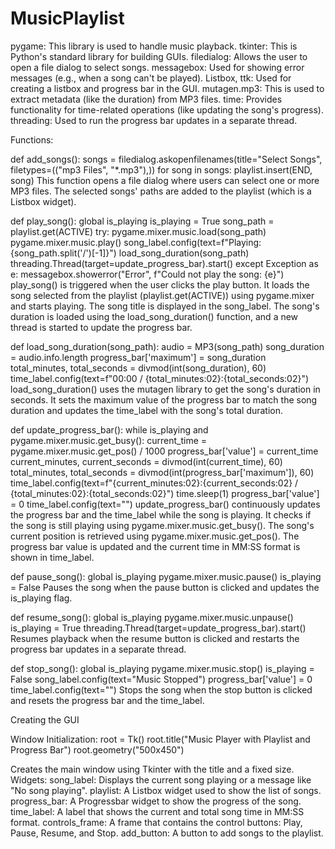 # MusicPlaylist

pygame: This library is used to handle music playback.
tkinter: This is Python's standard library for building GUIs.
filedialog: Allows the user to open a file dialog to select songs.
messagebox: Used for showing error messages (e.g., when a song can't be played).
Listbox, ttk: Used for creating a listbox and progress bar in the GUI.
mutagen.mp3: This is used to extract metadata (like the duration) from MP3 files.
time: Provides functionality for time-related operations (like updating the song's progress).
threading: Used to run the progress bar updates in a separate thread.

Functions:

def add_songs():
    songs = filedialog.askopenfilenames(title="Select Songs", filetypes=(("mp3 Files", "*.mp3"),))
    for song in songs:
        playlist.insert(END, song)
This function opens a file dialog where users can select one or more MP3 files. The selected songs' paths are added to the playlist (which is a Listbox widget).

def play_song():
    global is_playing
    is_playing = True
    song_path = playlist.get(ACTIVE)
    try:
        pygame.mixer.music.load(song_path)
        pygame.mixer.music.play()
        song_label.config(text=f"Playing: {song_path.split('/')[-1]}")
        load_song_duration(song_path)
        threading.Thread(target=update_progress_bar).start()
    except Exception as e:
        messagebox.showerror("Error", f"Could not play the song: {e}")
play_song() is triggered when the user clicks the play button.
It loads the song selected from the playlist (playlist.get(ACTIVE)) using pygame.mixer and starts playing.
The song title is displayed in the song_label.
The song's duration is loaded using the load_song_duration() function, and a new thread is started to update the progress bar.

def load_song_duration(song_path):
    audio = MP3(song_path)
    song_duration = audio.info.length
    progress_bar['maximum'] = song_duration
    total_minutes, total_seconds = divmod(int(song_duration), 60)
    time_label.config(text=f"00:00 / {total_minutes:02}:{total_seconds:02}")
load_song_duration() uses the mutagen library to get the song's duration in seconds.
It sets the maximum value of the progress bar to match the song duration and updates the time_label with the song's total duration.

def update_progress_bar():
    while is_playing and pygame.mixer.music.get_busy():
        current_time = pygame.mixer.music.get_pos() / 1000
        progress_bar['value'] = current_time
        current_minutes, current_seconds = divmod(int(current_time), 60)
        total_minutes, total_seconds = divmod(int(progress_bar['maximum']), 60)
        time_label.config(text=f"{current_minutes:02}:{current_seconds:02} / {total_minutes:02}:{total_seconds:02}")
        time.sleep(1)
    progress_bar['value'] = 0
    time_label.config(text="")
update_progress_bar() continuously updates the progress bar and the time_label while the song is playing.
It checks if the song is still playing using pygame.mixer.music.get_busy().
The song's current position is retrieved using pygame.mixer.music.get_pos().
The progress bar value is updated and the current time in MM:SS format is shown in time_label.

def pause_song():
    global is_playing
    pygame.mixer.music.pause()
    is_playing = False
Pauses the song when the pause button is clicked and updates the is_playing flag.

def resume_song():
    global is_playing
    pygame.mixer.music.unpause()
    is_playing = True
    threading.Thread(target=update_progress_bar).start()
Resumes playback when the resume button is clicked and restarts the progress bar updates in a separate thread.

def stop_song():
    global is_playing
    pygame.mixer.music.stop()
    is_playing = False
    song_label.config(text="Music Stopped")
    progress_bar['value'] = 0
    time_label.config(text="")
Stops the song when the stop button is clicked and resets the progress bar and the time_label.

Creating the GUI

Window Initialization:
root = Tk()
root.title("Music Player with Playlist and Progress Bar")
root.geometry("500x450")

Creates the main window using Tkinter with the title and a fixed size.
Widgets:
song_label: Displays the current song playing or a message like "No song playing".
playlist: A Listbox widget used to show the list of songs.
progress_bar: A Progressbar widget to show the progress of the song.
time_label: A label that shows the current and total song time in MM:SS format.
controls_frame: A frame that contains the control buttons: Play, Pause, Resume, and Stop.
add_button: A button to add songs to the playlist.

